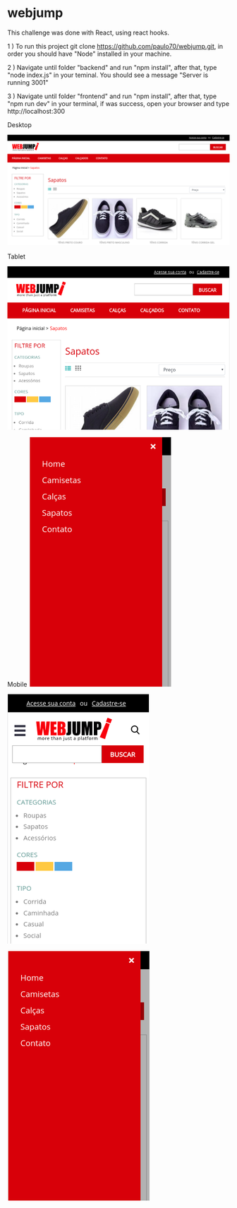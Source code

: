 # webjump
This challenge was done with React, using react hooks.

1 ) To run this project git clone  https://github.com/paulo70/webjump.git, in order you should have "Node" installed in your machine.

2 ) Navigate until folder "backend" and run "npm install", after that, type "node index.js" in your teminal. You should see a message "Server is running 3001"

3 ) Navigate until folder "frontend" and run "npm install", after that, type "npm run dev" in your terminal, if was success, open your browser and type http://localhost:300

Desktop

![Alt text](/frontend/src/assets/desktop.png?raw=true "Desktop screen")

Tablet

![Alt text](/frontend/src/assets/tablet.png?raw=true "Desktop screen")

Mobile
![Alt text](/frontend/src/assets/menu.png?raw=true "Desktop screen")

![Alt text](/frontend/src/assets/search.png?raw=true "Desktop screen")


![Alt text](/frontend/src/assets/menu.png?raw=true "Desktop screen")
